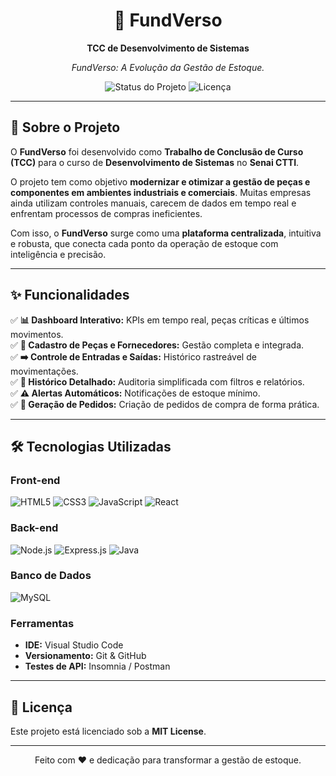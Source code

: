 <div align="center">
  <h1>🚀 FundVerso</h1>
  <p><strong>TCC de Desenvolvimento de Sistemas</strong></p>
  <p><em>FundVerso: A Evolução da Gestão de Estoque.</em></p>
  
  <img src="https://img.shields.io/badge/status-concluído-green?style=for-the-badge" alt="Status do Projeto">
  <img src="https://img.shields.io/badge/licença-MIT-blue?style=for-the-badge" alt="Licença">
</div>

---

## 🎯 Sobre o Projeto

O **FundVerso** foi desenvolvido como **Trabalho de Conclusão de Curso (TCC)** para o curso de **Desenvolvimento de Sistemas** no **Senai CTTI**.

O projeto tem como objetivo **modernizar e otimizar a gestão de peças e componentes em ambientes industriais e comerciais**. Muitas empresas ainda utilizam controles manuais, carecem de dados em tempo real e enfrentam processos de compras ineficientes.

Com isso, o **FundVerso** surge como uma **plataforma centralizada**, intuitiva e robusta, que conecta cada ponto da operação de estoque com inteligência e precisão.

---

## ✨ Funcionalidades

✅ **📊 Dashboard Interativo:** KPIs em tempo real, peças críticas e últimos movimentos.  
✅ **🔩 Cadastro de Peças e Fornecedores:** Gestão completa e integrada.  
✅ **➡️ Controle de Entradas e Saídas:** Histórico rastreável de movimentações.  
✅ **📜 Histórico Detalhado:** Auditoria simplificada com filtros e relatórios.  
✅ **⚠️ Alertas Automáticos:** Notificações de estoque mínimo.  
✅ **📄 Geração de Pedidos:** Criação de pedidos de compra de forma prática.  

---

## 🛠️ Tecnologias Utilizadas

### **Front-end**
![HTML5](https://img.shields.io/badge/HTML5-E34F26?style=for-the-badge&logo=html5&logoColor=white)
![CSS3](https://img.shields.io/badge/CSS3-1572B6?style=for-the-badge&logo=css3&logoColor=white)
![JavaScript](https://img.shields.io/badge/JavaScript-F7DF1E?style=for-the-badge&logo=javascript&logoColor=black)
![React](https://img.shields.io/badge/React-20232A?style=for-the-badge&logo=react&logoColor=61DAFB)

### **Back-end**
![Node.js](https://img.shields.io/badge/Node.js-339933?style=for-the-badge&logo=nodedotjs&logoColor=white)
![Express.js](https://img.shields.io/badge/Express.js-000000?style=for-the-badge&logo=express&logoColor=white)
![Java](https://img.shields.io/badge/Java-007396?style=for-the-badge&logo=openjdk&logoColor=white)

### **Banco de Dados**
![MySQL](https://img.shields.io/badge/MySQL-4479A1?style=for-the-badge&logo=mysql&logoColor=white)

### **Ferramentas**
- **IDE:** Visual Studio Code  
- **Versionamento:** Git & GitHub  
- **Testes de API:** Insomnia / Postman  

---

## 📄 Licença
Este projeto está licenciado sob a **MIT License**.  

---

<div align="center">
  <p>Feito com ❤️ e dedicação para transformar a gestão de estoque.</p>
</div>
